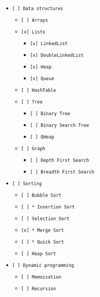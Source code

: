 - `[ ] Data structures`

  - `[ ] Arrays`

  - `[x] Lists`
  
    - `[x] LinkedList`

    - `[x] DoubleLinkedList`

    - `[x] Heap`

    - `[x] Queue`
    
  - `[ ] HashTable`

  - `[ ] Tree`

    - `[ ] Binary Tree`
    
    - `[ ] Binary Search Tree`

    - `[ ] QHeap`

  - `[ ] Graph`

    - `[ ] Depth First Search`
    
    - `[ ] Breadth First Search`

- `[ ] Sorting`

  - `[ ] Bubble Sort`

  - `[ ] * Insertion Sort`

  - `[ ] Selection Sort`

  - `[x] * Merge Sort`

  - `[ ] * Quick Sort`

  - `[ ] Heap Sort`


- `[ ] Dynamic programming`

  - `[ ] Memoization`

  - `[ ] Recursion`

